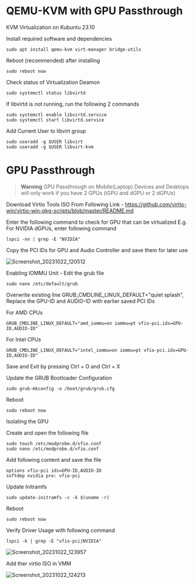 # QEMU-KVM with GPU Passthrough

KVM Virtualization on Kubuntu 23.10

Install required software and dependencies
```shell
sudo apt install qemu-kvm virt-manager bridge-utils
```

Reboot (recommended) after installing
```shell
sudo reboot now
```

Check status of Virtualization Deamon
```shell
sudo systemctl status libvirtd
```

If libvirtd is not running, run the following 2 commands
```shell
sudo systemctl enable libvirtd.service
sudo systemctl start libvirtd.service
```

Add Current User to libvirt group
```shell
sudo useradd -g $USER libvirt
sudo useradd -g $USER libvirt-kvm
```

# GPU Passthrough #

> **Warning**
> GPU Passthrough on Mobile(Laptop) Devices and Desktops will only work if you have 2 GPUs (iGPU and dGPU or 2 dGPUs)

Download Virtio Tools ISO From Following Link - https://github.com/virtio-win/virtio-win-pkg-scripts/blob/master/README.md

Enter the following command to check for GPU that can be virtualized
E.g. For NVIDIA dGPUs, enter following command
```shell
lspci -nn | grep -E "NVIDIA"
```
Copy the PCI IDs for GPU and Audio Controller and save them for later use

![Screenshot_20231022_120512](https://github.com/AtharvNatu/QEMU-KVM/assets/66716779/b854cefd-e592-4cf5-8249-531cf9659a14)

Enabling IOMMU Unit - Edit the grub file
```shell
sudo nano /etc/default/grub
```

Overwrite existing line GRUB_CMDLINE_LINUX_DEFAULT="quiet splash", Replace the GPU-ID and AUDIO-ID with earlier saved PCI IDs

For AMD CPUs
```shell
GRUB_CMDLINE_LINUX_DEFAULT="amd_iommu=on iommu=pt vfio-pci.ids=GPU-ID,AUDIO-ID"
```

For Intel CPUs
```shell
GRUB_CMDLINE_LINUX_DEFAULT="intel_iommu=on iommu=pt vfio-pci.ids=GPU-ID,AUDIO-ID"
```

Save and Exit by pressing Ctrl + O and Ctrl + X

Update the GRUB Bootloader Configuration
```shell
sudo grub-mkconfig -o /boot/grub/grub.cfg
```

Reboot
```shell
sudo reboot now
```

Isolating the GPU

Create and open the following file
```shell
sudo touch /etc/modprobe.d/vfio.conf
sudo nano /etc/modprobe.d/vfio.conf 
```

Add following content and save the file
```shell
options vfio-pci ids=GPU-ID,AUDIO-ID
softdep nvidia pre: vfio-pci
```

Update Initramfs
```shell
sudo update-initramfs -c -k $(uname -r)
```

Reboot
```shell
sudo reboot now
```

Verify Driver Usage with following command
```shell
lspci -k | grep -E "vfio-pci|NVIDIA"
```

![Screenshot_20231022_123957](https://github.com/AtharvNatu/QEMU-KVM/assets/66716779/9dbaee51-156c-4530-939f-aba3ffcaa5bf)

Add ther virtio ISO in VMM

![Screenshot_20231022_124213](https://github.com/AtharvNatu/QEMU-KVM/assets/66716779/244ef5f6-f8b7-4e7b-9d83-2c022ba7d4d5)



